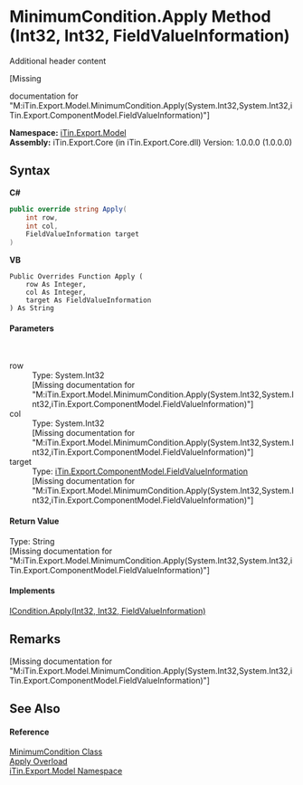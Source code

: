 # MinimumCondition.Apply Method (Int32, Int32, FieldValueInformation)
Additional header content 

\[Missing <summary> documentation for "M:iTin.Export.Model.MinimumCondition.Apply(System.Int32,System.Int32,iTin.Export.ComponentModel.FieldValueInformation)"\]

**Namespace:**&nbsp;<a href="N_iTin_Export_Model">iTin.Export.Model</a><br />**Assembly:**&nbsp;iTin.Export.Core (in iTin.Export.Core.dll) Version: 1.0.0.0 (1.0.0.0)

## Syntax

**C#**<br />
``` C#
public override string Apply(
	int row,
	int col,
	FieldValueInformation target
)
```

**VB**<br />
``` VB
Public Overrides Function Apply ( 
	row As Integer,
	col As Integer,
	target As FieldValueInformation
) As String
```


#### Parameters
&nbsp;<dl><dt>row</dt><dd>Type: System.Int32<br />\[Missing <param name="row"/> documentation for "M:iTin.Export.Model.MinimumCondition.Apply(System.Int32,System.Int32,iTin.Export.ComponentModel.FieldValueInformation)"\]</dd><dt>col</dt><dd>Type: System.Int32<br />\[Missing <param name="col"/> documentation for "M:iTin.Export.Model.MinimumCondition.Apply(System.Int32,System.Int32,iTin.Export.ComponentModel.FieldValueInformation)"\]</dd><dt>target</dt><dd>Type: <a href="T_iTin_Export_ComponentModel_FieldValueInformation">iTin.Export.ComponentModel.FieldValueInformation</a><br />\[Missing <param name="target"/> documentation for "M:iTin.Export.Model.MinimumCondition.Apply(System.Int32,System.Int32,iTin.Export.ComponentModel.FieldValueInformation)"\]</dd></dl>

#### Return Value
Type: String<br />\[Missing <returns> documentation for "M:iTin.Export.Model.MinimumCondition.Apply(System.Int32,System.Int32,iTin.Export.ComponentModel.FieldValueInformation)"\]

#### Implements
<a href="M_iTin_Export_Model_ICondition_Apply_2">ICondition.Apply(Int32, Int32, FieldValueInformation)</a><br />

## Remarks
\[Missing <remarks> documentation for "M:iTin.Export.Model.MinimumCondition.Apply(System.Int32,System.Int32,iTin.Export.ComponentModel.FieldValueInformation)"\]

## See Also


#### Reference
<a href="T_iTin_Export_Model_MinimumCondition">MinimumCondition Class</a><br /><a href="Overload_iTin_Export_Model_MinimumCondition_Apply">Apply Overload</a><br /><a href="N_iTin_Export_Model">iTin.Export.Model Namespace</a><br />